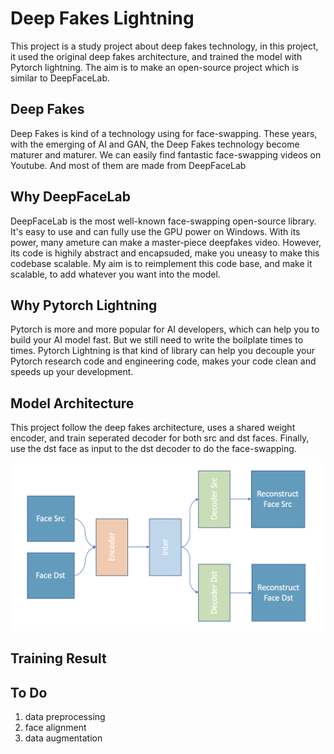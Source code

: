 # Deep Fakes Lightning

This project is a study project about deep fakes technology, in this project, it used the original deep fakes architecture, and trained the model with Pytorch lightning. The aim is to make an open-source project which is similar to DeepFaceLab.

## Deep Fakes

Deep Fakes is kind of a technology using for face-swapping. These years, with the emerging of AI and GAN, the Deep Fakes technology become maturer and maturer. We can easily find fantastic face-swapping videos on Youtube. And most of them are made from DeepFaceLab

## Why DeepFaceLab

DeepFaceLab is the most well-known face-swapping open-source library. It's easy to use and can fully use the GPU power on Windows. With its power, many ameture can make a master-piece deepfakes video. However, its code is highily abstract and encapsuded, make you uneasy to make this codebase scalable. My aim is to reimplement this code base, and make it scalable, to add whatever you want into the model.

## Why Pytorch Lightning

Pytorch is more and more popular for AI developers, which can help you to build your AI model fast. But we still need to write the boilplate times to times. Pytorch Lightning is that kind of library can help you decouple your Pytorch research code and engineering code, makes your code clean and speeds up your development.

## Model Architecture

This project follow the deep fakes architecture, uses a shared weight encoder, and train seperated decoder for both src and dst faces. Finally, use the dst face as input to the dst decoder to do the face-swapping.

![auto-encoder](./images/model.png)


## Training Result

## To Do

1. data preprocessing
2. face alignment
3. data augmentation
